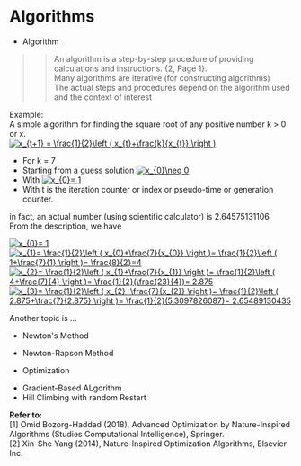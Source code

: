 # Algorithms

 
  
* Algorithm  
>>An algorithm is a step-by-step procedure of providing calculations and instructions. {2, Page 1}.  
>>Many algorithms are iterative (for constructing algorithms)  
>>The actual steps and procedures depend on the algorithm used and the context of interest

  
  
Example:  
A simple algorithm for finding the square root of any positive number k > 0 or x.  
<a href="https://www.codecogs.com/eqnedit.php?latex=x_{t&plus;1}&space;=&space;\frac{1}{2}\left&space;(&space;x_{t}&plus;\frac{k}{x_{t}}&space;\right&space;)" target="_blank"><img src="https://latex.codecogs.com/gif.latex?x_{t&plus;1}&space;=&space;\frac{1}{2}\left&space;(&space;x_{t}&plus;\frac{k}{x_{t}}&space;\right&space;)" title="x_{t+1} = \frac{1}{2}\left ( x_{t}+\frac{k}{x_{t}} \right )" /></a>  
* For k = 7  
* Starting from a guess solution <a href="https://www.codecogs.com/eqnedit.php?latex=x_{0}\neq&space;0" target="_blank"><img src="https://latex.codecogs.com/gif.latex?x_{0}\neq&space;0" title="x_{0}\neq 0" /></a>  
* With <a href="https://www.codecogs.com/eqnedit.php?latex=x_{0}=&space;1" target="_blank"><img src="https://latex.codecogs.com/gif.latex?x_{0}=&space;1" title="x_{0}= 1" /></a>  
* With t is the iteration counter or index or pseudo-time or generation counter.  

in fact, an actual number (using scientific calculator) is 2.64575131106  
From the description, we have  
  
  
<a href="https://www.codecogs.com/eqnedit.php?latex=x_{0}=&space;1" target="_blank"><img src="https://latex.codecogs.com/gif.latex?x_{0}=&space;1" title="x_{0}= 1" /></a>  
<a href="https://www.codecogs.com/eqnedit.php?latex=x_{1}=&space;\frac{1}{2}\left&space;(&space;x_{0}&plus;\frac{7}{x_{0}}&space;\right&space;)=&space;\frac{1}{2}\left&space;(&space;1&plus;\frac{7}{1}&space;\right&space;)=&space;\frac{8}{2}=4" target="_blank"><img src="https://latex.codecogs.com/gif.latex?x_{1}=&space;\frac{1}{2}\left&space;(&space;x_{0}&plus;\frac{7}{x_{0}}&space;\right&space;)=&space;\frac{1}{2}\left&space;(&space;1&plus;\frac{7}{1}&space;\right&space;)=&space;\frac{8}{2}=4" title="x_{1}= \frac{1}{2}\left ( x_{0}+\frac{7}{x_{0}} \right )= \frac{1}{2}\left ( 1+\frac{7}{1} \right )= \frac{8}{2}=4" /></a>  
<a href="https://www.codecogs.com/eqnedit.php?latex=x_{2}=&space;\frac{1}{2}\left&space;(&space;x_{1}&plus;\frac{7}{x_{1}}&space;\right&space;)=&space;\frac{1}{2}\left&space;(&space;4&plus;\frac{7}{4}&space;\right&space;)=&space;\frac{1}{2}(\frac{23}{4})=&space;2.875" target="_blank"><img src="https://latex.codecogs.com/gif.latex?x_{2}=&space;\frac{1}{2}\left&space;(&space;x_{1}&plus;\frac{7}{x_{1}}&space;\right&space;)=&space;\frac{1}{2}\left&space;(&space;4&plus;\frac{7}{4}&space;\right&space;)=&space;\frac{1}{2}(\frac{23}{4})=&space;2.875" title="x_{2}= \frac{1}{2}\left ( x_{1}+\frac{7}{x_{1}} \right )= \frac{1}{2}\left ( 4+\frac{7}{4} \right )= \frac{1}{2}(\frac{23}{4})= 2.875" /></a>  
<a href="https://www.codecogs.com/eqnedit.php?latex=x_{3}=&space;\frac{1}{2}\left&space;(&space;x_{2}&plus;\frac{7}{x_{2}}&space;\right&space;)=&space;\frac{1}{2}\left&space;(&space;2.875&plus;\frac{7}{2.875}&space;\right&space;)=&space;\frac{1}{2}(5.3097826087)=&space;2.65489130435" target="_blank"><img src="https://latex.codecogs.com/gif.latex?x_{3}=&space;\frac{1}{2}\left&space;(&space;x_{2}&plus;\frac{7}{x_{2}}&space;\right&space;)=&space;\frac{1}{2}\left&space;(&space;2.875&plus;\frac{7}{2.875}&space;\right&space;)=&space;\frac{1}{2}(5.3097826087)=&space;2.65489130435" title="x_{3}= \frac{1}{2}\left ( x_{2}+\frac{7}{x_{2}} \right )= \frac{1}{2}\left ( 2.875+\frac{7}{2.875} \right )= \frac{1}{2}(5.3097826087)= 2.65489130435" /></a>  




Another topic is ...  
* Newton's Method  
- Newton-Rapson Method  
* Optimization  
- Gradient-Based ALgorithm  
- Hill Climbing with random Restart  



  
**Refer to:**  
[1] Omid Bozorg-Haddad (2018), Advanced Optimization by Nature-Inspired Algorithms (Studies Computational Intelligence), Springer.  
[2] Xin-She Yang (2014), Nature-Inspired Optimization Algorithms, Elsevier Inc.
